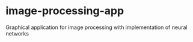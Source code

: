 # image-processing-app
Graphical application for image processing with implementation of neural networks
